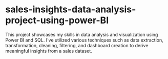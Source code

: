 # sales-insights-data-analysis-project-using-power-BI
This project showcases my skills in data analysis and visualization using Power BI and SQL. I've utilized various techniques such as data extraction, transformation, cleaning, filtering, and dashboard creation to derive meaningful insights from a sales dataset.

